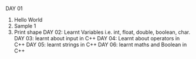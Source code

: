 DAY 01
1. Hello World
2. Sample 1
3. Print shape
DAY  02:
Learnt Variables i.e. int,  float, double, boolean, char.
DAY 03:
learnt about input in C++
DAY 04:
Learnt about operators in C++
DAY 05:
learnt strings in C++
DAY 06:
learnt maths and Boolean in C++
